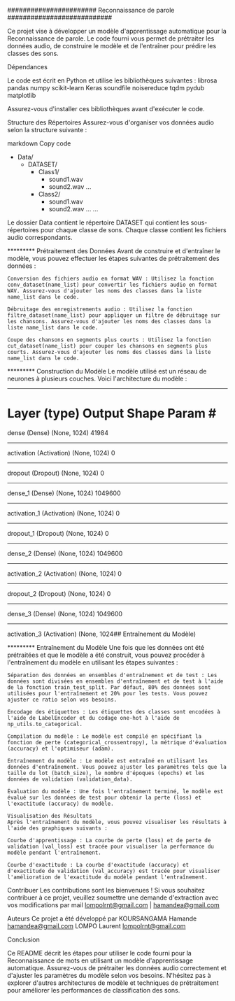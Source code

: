 ####################### Reconnaissance de parole ###########################

Ce projet vise à développer un modèle d'apprentissage automatique pour la Reconnaissance de parole. Le code fourni vous permet de prétraiter les données audio, de construire le modèle et de l'entraîner pour prédire les classes des sons.

Dépendances

Le code est écrit en Python et utilise les bibliothèques suivantes :
    librosa
    pandas
    numpy
    scikit-learn
    Keras
    soundfile
    noisereduce
    tqdm
    pydub
    matplotlib

Assurez-vous d'installer ces bibliothèques avant d'exécuter le code.

Structure des Répertoires
Assurez-vous d'organiser vos données audio selon la structure suivante :

markdown
Copy code
- Data/
  - DATASET/
    - Class1/
      - sound1.wav
      - sound2.wav
      ...
    - Class2/
      - sound1.wav
      - sound2.wav
      ...
    ...

Le dossier Data contient le répertoire DATASET qui contient les sous-répertoires pour chaque classe de sons. Chaque classe contient les fichiers audio correspondants.

********* Prétraitement des Données
Avant de construire et d'entraîner le modèle, vous pouvez effectuer les étapes suivantes de prétraitement des données :

    Conversion des fichiers audio en format WAV : Utilisez la fonction conv_dataset(name_list) pour convertir les fichiers audio en format WAV. Assurez-vous d'ajouter les noms des classes dans la liste name_list dans le code.

    Débruitage des enregistrements audio : Utilisez la fonction filtre_dataset(name_list) pour appliquer un filtre de débruitage sur les chansons. Assurez-vous d'ajouter les noms des classes dans la liste name_list dans le code.

    Coupe des chansons en segments plus courts : Utilisez la fonction cut_dataset(name_list) pour couper les chansons en segments plus courts. Assurez-vous d'ajouter les noms des classes dans la liste name_list dans le code.

********* Construction du Modèle
Le modèle utilisé est un réseau de neurones à plusieurs couches. Voici l'architecture du modèle :

_________________________________________________________________
Layer (type)                 Output Shape              Param #
=================================================================
dense (Dense)                (None, 1024)              41984
_________________________________________________________________
activation (Activation)      (None, 1024)              0
_________________________________________________________________
dropout (Dropout)            (None, 1024)              0
_________________________________________________________________
dense_1 (Dense)              (None, 1024)              1049600
_________________________________________________________________
activation_1 (Activation)    (None, 1024)              0
_________________________________________________________________
dropout_1 (Dropout)          (None, 1024)              0
_________________________________________________________________
dense_2 (Dense)              (None, 1024)              1049600
_________________________________________________________________
activation_2 (Activation)    (None, 1024)              0
_________________________________________________________________
dropout_2 (Dropout)          (None, 1024)              0
_________________________________________________________________
dense_3 (Dense)              (None, 1024)              1049600
_________________________________________________________________
activation_3 (Activation)    (None, 1024## Entraînement du Modèle)


********* Entraînement du Modèle
Une fois que les données ont été prétraitées et que le modèle a été construit, vous pouvez procéder à l'entraînement du modèle en utilisant les étapes suivantes :

    Séparation des données en ensembles d'entraînement et de test : Les données sont divisées en ensembles d'entraînement et de test à l'aide de la fonction train_test_split. Par défaut, 80% des données sont utilisées pour l'entraînement et 20% pour les tests. Vous pouvez ajuster ce ratio selon vos besoins.

    Encodage des étiquettes : Les étiquettes des classes sont encodées à l'aide de LabelEncoder et du codage one-hot à l'aide de np_utils.to_categorical.

    Compilation du modèle : Le modèle est compilé en spécifiant la fonction de perte (categorical_crossentropy), la métrique d'évaluation (accuracy) et l'optimiseur (adam).

    Entraînement du modèle : Le modèle est entraîné en utilisant les données d'entraînement. Vous pouvez ajuster les paramètres tels que la taille du lot (batch_size), le nombre d'époques (epochs) et les données de validation (validation_data).

    Évaluation du modèle : Une fois l'entraînement terminé, le modèle est évalué sur les données de test pour obtenir la perte (loss) et l'exactitude (accuracy) du modèle.

    Visualisation des Résultats
    Après l'entraînement du modèle, vous pouvez visualiser les résultats à l'aide des graphiques suivants :

    Courbe d'apprentissage : La courbe de perte (loss) et de perte de validation (val_loss) est tracée pour visualiser la performance du modèle pendant l'entraînement.

    Courbe d'exactitude : La courbe d'exactitude (accuracy) et d'exactitude de validation (val_accuracy) est tracée pour visualiser l'amélioration de l'exactitude du modèle pendant l'entraînement.

Contribuer
Les contributions sont les bienvenues ! Si vous souhaitez contribuer à ce projet, veuillez soumettre une demande d'extraction avec vos modifications par mail lompolrnt@gmail.com | hamandea@gmail.com

Auteurs
Ce projet a été développé par 
    KOURSANGAMA Hamande hamandea@gmail.com
    LOMPO Laurent lompolrnt@gmail.com
    
Conclusion

Ce README décrit les étapes pour utiliser le code fourni pour la Reconnaissance de mots en utilisant un modèle d'apprentissage automatique. Assurez-vous de prétraiter les données audio correctement et d'ajuster les paramètres du modèle selon vos besoins. N'hésitez pas à explorer d'autres architectures de modèle et techniques de prétraitement pour améliorer les performances de classification des sons.